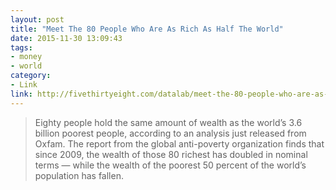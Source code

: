 ```yaml
---
layout: post
title: "Meet The 80 People Who Are As Rich As Half The World"
date: 2015-11-30 13:09:43
tags:
- money
- world
category:
- Link
link: http://fivethirtyeight.com/datalab/meet-the-80-people-who-are-as-rich-as-half-the-world/
---
```


> Eighty people hold the same amount of wealth as the world’s 3.6 billion poorest people, according to an analysis just released from Oxfam. The report from the global anti-poverty organization finds that since 2009, the wealth of those 80 richest has doubled in nominal terms — while the wealth of the poorest 50 percent of the world’s population has fallen.